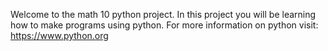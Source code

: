 Welcome to the math 10 python project. In this project you will be learning how to make programs using python. For more information on python visit: https://www.python.org



